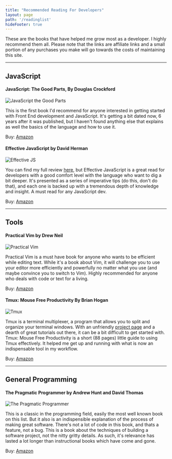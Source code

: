 ```yaml
---
title: "Recommended Reading For Developers"
layout: page
path: '/readinglist'
hideFooter: true
---
```



These are the books that have helped me grow most as a developer.  I highly recommend them all.  Please note that the links are affiliate links and a small portion of any purchases you make will go towards the costs of maintaining this site.

---

## JavaScript


#### JavaScript: The Good Parts, By Douglas Crockford

<span class="reading-img">
<img alt="JavaScript the Good Parts" src="/pages/images/goodparts.jpg">
</span>

This is the first book I'd recommend for anyone interested in getting started with Front End development and JavaScript.  It's getting a bit dated now, 6 years after it was published, but I haven't found anything else that explains as well the basics of the language and how to use it.

Buy: <a href="http://www.amazon.com/gp/product/0596517742/ref=as_li_tl?ie=UTF8&camp=1789&creative=390957&creativeASIN=0596517742&linkCode=as2&tag=benmccormicko-20&linkId=XZEWUV7PCEO7DNTY">Amazon</a><img src="http://ir-na.amazon-adsystem.com/e/ir?t=benmccormicko-20&l=as2&o=1&a=0596517742" width="1" height="1" border="0" alt="" style="border:none !important; margin:0px !important;" />



#### Effective JavaScript by David Herman

<span class="reading-img">
<img alt="Effective JS" src="/pages/images/effjs.jpg">
</span>

You can find my full review [here][effectivejs], but Effective JavaScript is a great read for developers with a good comfort level with the language who want to dig a bit deeper.  It's presented as a series of imperative tips (do this, don't do that), and each one is backed up with a tremendous depth of knowledge and insight.  A must read for any JavaScript dev.

Buy: <a href="http://www.amazon.com/gp/product/0321812182/ref=as_li_tl?ie=UTF8&camp=1789&creative=390957&creativeASIN=0321812182&linkCode=as2&tag=benmccormicko-20&linkId=HOPC6ZNKSVMH3NZ7">Amazon</a><img src="http://ir-na.amazon-adsystem.com/e/ir?t=benmccormicko-20&l=as2&o=1&a=0321812182" width="1" height="1" border="0" alt="" style="border:none !important; margin:0px !important;" />

---

## Tools



#### Practical Vim by Drew Neil

<span class="reading-img">
<img alt="Practical Vim" src="/pages/images/vim.jpg">
</span>

Practical Vim is a must have book for anyone who wants to be efficient while editing text.  While it's a book about Vim, it will challenge you to use your editor more efficiently and powerfully no matter what you use (and maybe convince you to switch to Vim).  Highly recommended for anyone who deals with code or text for a living.

Buy: <a href="http://www.amazon.com/gp/product/1934356980/ref=as_li_tl?ie=UTF8&camp=1789&creative=390957&creativeASIN=1934356980&linkCode=as2&tag=benmccormicko-20&linkId=FE3JFKHYVRYCUOVS">Amazon</a><img src="http://ir-na.amazon-adsystem.com/e/ir?t=benmccormicko-20&l=as2&o=1&a=1934356980" width="1" height="1" border="0" alt="" style="border:none !important; margin:0px !important;" />



#### Tmux: Mouse Free Productivity By Brian Hogan

<span class="reading-img">
<img alt="Tmux" src="/pages/images/tmux.jpg">
</span>

Tmux is a terminal multiplexer, a program that allows you to split and organize your terminal windows.  With an unfriendly [project page][tmuxpage] and a dearth of great tutorials out there, it can be a bit difficult to get started with.  Tmux: Mouse Free Productivity is a short (88 pages) little guide to using Tmux effectively.  It helped me get up and running with what is now an indispensable tool in my workflow.

Buy: <a href="http://www.amazon.com/gp/product/1934356964/ref=as_li_tl?ie=UTF8&camp=1789&creative=390957&creativeASIN=1934356964&linkCode=as2&tag=benmccormicko-20&linkId=ITHR5LSXMGMXCPS7">Amazon</a><img src="http://ir-na.amazon-adsystem.com/e/ir?t=benmccormicko-20&l=as2&o=1&a=1934356964" width="1" height="1" border="0" alt="" style="border:none !important; margin:0px !important;" />

---

## General Programming



#### The Pragmatic Programmer by Andrew Hunt and David Thomas

<span class="reading-img">
<img alt="The Pragmatic Programmer" src="/pages/images/pp.jpg">
</span>

This is a classic in the programming field, easily the most well known book on this list.  But it also is an indispensible explanation of the process of making great software.  There's not a lot of code in this book, and thats a feature, not a bug.  This is a book about the techniques of building a software project, not the nitty gritty details.  As such, it's relevance has lasted a lot longer than instructional books which have come and gone.

Buy: <a href="http://www.amazon.com/gp/product/020161622X/ref=as_li_tl?ie=UTF8&camp=1789&creative=390957&creativeASIN=020161622X&linkCode=as2&tag=benmccormicko-20&linkId=OGOUQY6XAPDGUA4T">Amazon</a><img src="http://ir-na.amazon-adsystem.com/e/ir?t=benmccormicko-20&l=as2&o=1&a=020161622X" width="1" height="1" border="0" alt="" style="border:none !important; margin:0px !important;" />


[effectivejs]:http://benmccormick.org/2013/01/06/book-review-effective-javascript/
[tmuxpage]: http://tmux.sourceforge.net/
